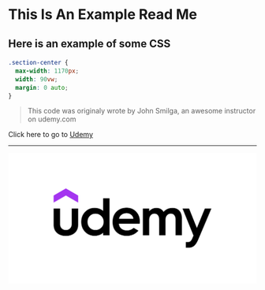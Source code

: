 # This Is An Example Read Me

## Here is an example of some CSS

```css
.section-center {
  max-width: 1170px;
  width: 90vw;
  margin: 0 auto;
}
```

> This code was originaly wrote by John Smilga, an awesome instructor on udemy.com

Click here to go to [Udemy](https://www.udemy.com "Google's home page")

---

[![Udemy Logo](./udemy.png)](https://www.google.com "Google's home page")
